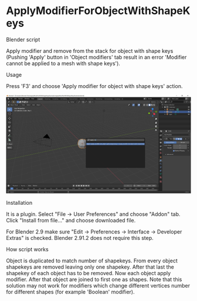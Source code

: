 # ApplyModifierForObjectWithShapeKeys
Blender script

Apply modifier and remove from the stack for object with shape keys (Pushing 'Apply' button in 'Object modifiers' tab result in an error 'Modifier cannot be applied to a mesh with shape keys').

Usage

Press 'F3' and choose 'Apply modifier for object with shape keys' action.

![screen](screen.png 'Addon location')

Installation

It is a plugin. Select "File -> User Preferences" and choose "Addon" tab. Click "Install from file..." and choose downloaded file.

For Blender 2.9 make sure "Edit -> Preferences -> Interface -> Developer Extras" is checked. Blender 2.91.2 does not require this step.

How script works

Object is duplicated to match number of shapekeys. From every object shapekeys are removed leaving only one shapekey. After that last the shapekey of each object has to be removed. Now each object apply modifier. After that object are joined to first one as shapes.
Note that this solution may not work for modifiers which change different vertices number for different shapes (for example 'Boolean' modifier).
